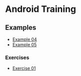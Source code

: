 # Android Training



## Examples
* [Example 04](./example_04/README.MD)
* [Example 05](./example_05/README.MD)

### Exercises
* [Exercise 01](./exercise_01/README.MD)
